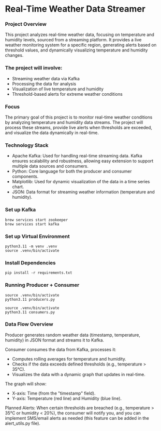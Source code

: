 # Real-Time Weather Data Streamer

### Project Overview
This project analyzes real-time weather data, focusing on temperature and humidity levels, sourced from a streaming platform. It provides a live weather monitoring system for a specific region, generating alerts based on threshold values, and dynamically visualizing temperature and humidity changes.

### The project will involve:
- Streaming weather data via Kafka
- Processing the data for analysis
- Visualization of live temperature and humidity
- Threshold-based alerts for extreme weather conditions

### Focus
The primary goal of this project is to monitor real-time weather conditions by analyzing temperature and humidity data streams. The project will process these streams, provide live alerts when thresholds are exceeded, and visualize the data dynamically in real-time.

### Technology Stack
- Apache Kafka: Used for handling real-time streaming data. Kafka ensures scalability and robustness, allowing easy extension to support multiple data sources and consumers.
- Python: Core language for both the producer and consumer components.
- Matplotlib: Used for dynamic visualization of the data in a time series chart.
- JSON: Data format for streaming weather information (temperature and humidity).

### Set up Kafka
```
brew services start zookeeper
brew services start kafka
```

### Set up Virtual Environment
```
python3.11 -m venv .venv
source .venv/bin/activate
```

### Install Dependencies
```
pip install -r requirements.txt
```

### Running Producer + Consumer
```
source .venv/bin/activate
python3.11 producers.py

source .venv/bin/activate
python3.11 consumers.py
```

### Data Flow Overview
Producer generates random weather data (timestamp, temperature, humidity) in JSON format and streams it to Kafka.

Consumer consumes the data from Kafka, processes it:
- Computes rolling averages for temperature and humidity.
- Checks if the data exceeds defined thresholds (e.g., temperature > 35°C).
- Visualizes the data with a dynamic graph that updates in real-time.

The graph will show:
- X-axis: Time (from the "timestamp" field).
- Y-axis: Temperature (red line) and Humidity (blue line).

Planned Alerts:
When certain thresholds are breached (e.g., temperature > 35°C or humidity < 20%), the consumer will notify you, and you can implement SMS/email alerts as needed (this feature can be added in the alert_utils.py file).
